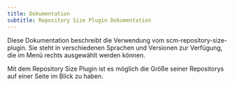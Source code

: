 ```yaml
---
title: Dokumentation
subtitle: Repository Size Plugin Dokumentation
---
```

Diese Dokumentation beschreibt die Verwendung vom scm-repository-size-plugin. Sie steht in verschiedenen Sprachen und Versionen zur Verfügung, die im Menü rechts ausgewählt werden können.

Mit dem Repository Size Plugin ist es möglich die Größe seiner Repositorys auf einer Seite im Blick zu haben.
